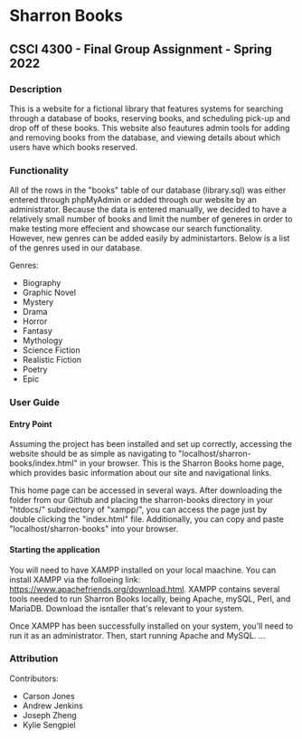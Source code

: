 # Sharron Books
## CSCI 4300 - Final Group Assignment - Spring 2022


### Description
This is a website for a fictional library that features systems for searching 
through a database of books, reserving books, and scheduling pick-up and drop off
of these books. This website also feautures admin tools for adding and removing books
from the database, and viewing details about which users have which books reserved.

### Functionality
All of the rows in the "books" table of our database (library.sql) was either entered
through phpMyAdmin or added through our website by an administrator. Because the data is entered manually,
we decided to have a relatively small number of books and limit the number of generes in order to
make testing more effecient and showcase our search functionality. However, new genres can be added easily
by administartors. Below is a list of the genres used in our database.

Genres:
* Biography
* Graphic Novel
* Mystery
* Drama
* Horror
* Fantasy
* Mythology
* Science Fiction
* Realistic Fiction
* Poetry
* Epic

### User Guide
#### Entry Point
Assuming the project has been installed and set up correctly, accessing the 
website should be as simple as navigating to "localhost/sharron-books/index.html" in your browser. This is the Sharron Books home page, which provides basic information about our site and navigational links. 

This home page can be accessed in several ways. After downloading the folder from our Github and placing the sharron-books directory in your "htdocs/" subdirectory of "xampp/", you can access the page just by double clicking the "index.html" file. Additionally, you can copy and paste "localhost/sharron-books" into your browser.

#### Starting the application
You will need to have XAMPP installed on your local maachine. You can install XAMPP via the folloeing link: https://www.apachefriends.org/download.html. XAMPP contains several tools needed to run Sharron Books locally, being Apache, mySQL, Perl, and MariaDB. Download the isntaller that's relevant to your system. 

Once XAMPP has been successfully installed on your system, you'll need to run it as an administrator. Then, start running Apache and MySQL. ...

### Attribution
Contributors:
* Carson Jones
* Andrew Jenkins
* Joseph Zheng
* Kylie Sengpiel